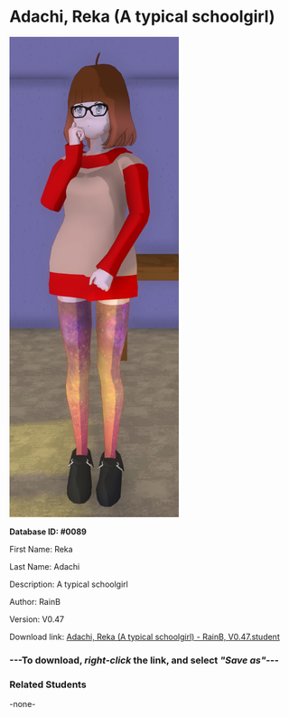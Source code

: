 # Adachi, Reka (A typical schoolgirl)

<img src="Files/Adachi, Reka (A typical schoolgirl).png" title="Adachi, Reka (A typical schoolgirl) - RainB, V0.47">

**Database ID: #0089**

First Name: Reka

Last Name: Adachi

Description: A typical schoolgirl

Author: RainB

Version: V0.47

Download link: <a href="https://raw.githubusercontent.com/Arbiter1223/Daigaku-Gurashi-Custom-Students/master/Students/Files/Adachi%2C%20Reka%20(A%20typical%20schoolgirl)%20-%20RainB%2C%20V0.47.student">Adachi, Reka (A typical schoolgirl) - RainB, V0.47.student</a>

### ---**To download, _right-click_ the link, and select _"Save as"_**---

### Related Students

-none-
